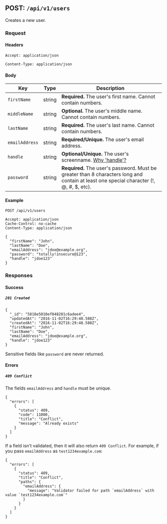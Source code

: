 ## POST: ```/api/v1/users```

Creates a new user.

### Request

#### Headers
```Accept: application/json```

```Content-Type: application/json```

#### Body

Key | Type | Description
--- | ---- | ----------- 
```firstName``` | string | **Required.** The user's first name. Cannot contain numbers.
```middleName``` | string | **Optional.** The user's middle name. Cannot contain numbers.
```lastName``` | string | **Required.** The user's last name. Cannot contain numbers.
```emailAddress``` | string | **Required/Unique.** The user's email address.
```handle``` | string | **Optional/Unique.** The user's screenname. [Why 'handle'?](../../commentary/why-handle.md)
```password``` | string | **Required.** The user's password. Must be greater than 8 characters long and contain at least one special character (!, @, #, $, etc). 


#### Example
```
POST /api/v1/users

Accept: application/json
Cache-Control: no-cache
Content-Type: application/json

{
  "firstName": "John",
  "lastName": "Doe",
  "emailAddress": "jdoe@example.org",
  "password": "totally!insecure@123",
  "handle": "jdoe123"
}
```

### Responses

#### Success

##### ```201 Created```
```
{
  "_id": "5818e5010ef048201c6adee4",
  "updatedAt": "2016-11-02T16:29:48.588Z",
  "createdAt": "2016-11-02T16:29:48.588Z",
  "firstName": "John",
  "lastName": "Doe",
  "emailAddress": "jdoe@example.org",
  "handle": "jdoe123"
}
```
Sensitive fields like ```password``` are never returned.

#### Errors

##### ```409 Conflict```

The fields ```emailAddress``` and  ```handle``` must be unique.
```
{
  "errors": [
    {
      "status": 409,
      "code": 11000,
      "title": "Conflict",
      "message": "Already exists"
    }
  ]
}
```

If a field isn't validated, then it will also return ```409 Conflict```. For example,
if you pass ```emailAddress``` as ```test1234example.com```:
```
{
  "errors": [
    {
      "status": 409,
      "title": "Conflict",
      "paths": {
        "emailAddress": {
          "message": "Validator failed for path `emailAddress` with value `test1234example.com`"
        }
      }
    }
  ]
}
```